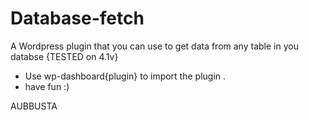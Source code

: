 Database-fetch
==============
A Wordpress plugin that you can use to get data from any table in you databse {TESTED on 4.1v}

- Use wp-dashboard{plugin} to import the plugin .
- have fun :)

AUBBUSTA
